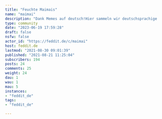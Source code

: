 ```yaml
---
title: "Feuchte Maimais" 
name: "maimai"
description: "Dank Memes auf deutsch!Hier sammeln wir deutschsprachige lustige Bildchen."
type: community
date: "2023-06-19 17:59:28"
draft: false
nsfw: false
actor_id: "https://feddit.de/c/maimai"
host: feddit.de
lastmod: "2021-08-30 09:01:39"
published: "2021-08-21 11:25:04"
subscribers: 194
posts: 24
comments: 25
weight: 24
dau: 1
wau: 1
mau: 5
instances:
- "feddit_de"
tags: 
- "feddit_de"

---
```

